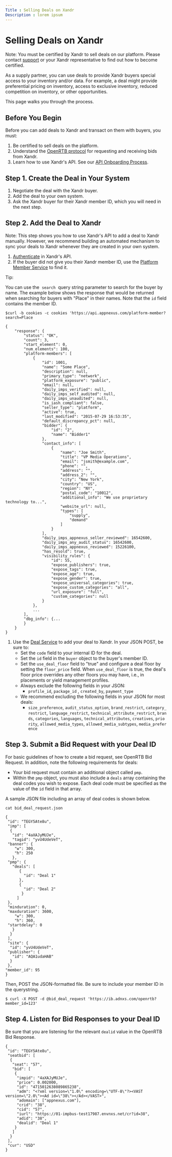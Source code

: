 ```yaml
---
Title : Selling Deals on Xandr
Description : lorem ipsum
---
```



# Selling Deals on Xandr





Note: You must be certified by
Xandr to sell deals on our platform. Please
contact <a href="https://help.xandr.com/" class="xref"
target="_blank">support</a> or your Xandr
representative to find out how to become certified.



  
As a supply partner, you can use deals to provide
Xandr buyers special access to your inventory
and/or data. For example, a deal might provide preferential pricing on
inventory, access to exclusive inventory, reduced competition on
inventory, or other opportunities. 

This page walks you through the process.



## Before You Begin

Before you can add deals to Xandr and transact
on them with buyers, you must:

1.  Be certified to sell deals on the platform.
2.  Understand the <a
    href="https://docs.xandr.com/bundle/supply-partners/page/openrtb-specs.html"
    class="xref" target="_blank">OpenRTB protocol</a> for requesting and
    receiving bids from Xandr.
3.  Learn how to use Xandr's API. See our <a
    href="https://docs.xandr.com/bundle/xandr-api/page/api-onboarding-process.html"
    class="xref" target="_blank">API Onboarding Process</a>. 





## Step 1. Create the Deal in Your System

1.  Negotiate the deal with the Xandr buyer.
2.  Add the deal to your own system. 
3.  Ask the Xandr buyer for their
    Xandr member ID, which you will need in the
    next step.





## Step 2. Add the Deal to Xandr



Note: This step shows you how to use
Xandr's API to add a deal to
Xandr manually. However, we recommend building
an automated mechanism to sync your deals to
Xandr whenever they are created in your own
system.



1.  <a
    href="https://docs.xandr.com/bundle/xandr-api/page/authentication-service.html"
    class="xref" target="_blank">Authenticate</a> in
    Xandr's API. 
2.  If the buyer did not give you their Xandr
    member ID, use the <a
    href="https://docs.xandr.com/bundle/xandr-api/page/platform-member-service.html"
    class="xref" target="_blank">Platform Member Service</a> to find
    it.  



Tip:

You can use the  `search`  query string parameter to search for the
buyer by name. The example below shows the response that would be
returned when searching for buyers with "Place" in their names. Note
that the `id` field contains the member ID.

``` pre
$curl -b cookies -c cookies 'https://api.appnexus.com/platform-member?search=Place
 
{
    "response": {
        "status": "OK",
        "count": 3,
        "start_element": 0,
        "num_elements": 100,
        "platform-members": [
            {
                "id": 1001,
                "name": "Some Place",
                "description": null,
                "primary_type": "network",
                "platform_exposure": "public",
                "email": null,
                "daily_imps_verified": null,
                "daily_imps_self_audited": null,
                "daily_imps_unaudited": null,
                "is_iash_compliant": false,
                "seller_type": "platform",
                "active": true,
                "last_modified": "2015-07-29 16:53:35",
                "default_discrepancy_pct": null,
                "bidder": {
                    "id": "2",
                    "name": "Bidder1"
                },
                "contact_info": [
                    {
                        "name": "Joe Smith",
                        "title": "VP Media Operations",
                        "email": "jsmith@example.com",
                        "phone": "",
                        "address": "",
                        "address_2": "",
                        "city": "New York",
                        "country": "US",
                        "region": "NY",
                        "postal_code": "10012",
                        "additional_info": "We use proprietary technology to...",
                        "website_url": null,
                        "types": [
                            "supply",
                            "demand"
                        ]
                    }
                ],
                "daily_imps_appnexus_seller_reviewed": 16542600,
                "daily_imps_any_audit_status": 16542600,
                "daily_imps_appnexus_reviewed": 15226100,
                "has_resold": true,
                "visibility_rules": {
                    "id": 55,
                    "expose_publishers": true,
                    "expose_tags": true,
                    "expose_age": true,
                    "expose_gender": true,
                    "expose_universal_categories": true,
                    "expose_custom_categories": "all",
                    "url_exposure": "full",
                    "custom_categories": null
                }
            },
            ...
        ],
        "dbg_info": {...
        }
    }
}
```



1.  Use the
    <a href="https://docs.xandr.com/bundle/xandr-api/page/deal-service.html"
    class="xref" target="_blank">Deal Service</a> to add your deal to
    Xandr. In your JSON POST, be sure to:
    - Set the `code` field to your internal ID for the deal.
    - Set the `id` field in the `buyer` object to the buyer's member ID.
    - Set the `use_deal_floor` field to "true" and configure a deal
      floor by setting the `floor_price` field. When `use_deal_floor` is
      true, the deal's floor price overrides any other floors you may
      have, i.e., in placements or yield management profiles.
    - Always exclude the following fields in your JSON:
      - `profile_id`, `package_id` , `created_by`, `payment_type`
    - We recommend excluding the following fields in your JSON for most
      deals:
      - `size_preference`, `audit_status_option`, `brand_restrict`, `category_restrict`, `language_restrict`, `technical_attribute_restrict`, `brands`, `categories`, `languages`, `technical_attributes`, `creatives`, `priority`, `allowed_media_types`, `allowed_media_subtypes`, `media_preference`





## Step 3. Submit a Bid Request with your Deal ID

For basic guidelines of how to create a bid request, see OpenRTB Bid
Request. In addition, note the following requirements for deals:

- Your bid request must contain an additional object called `pmp`.
- Within the `pmp` object, you must also include a `deals` array
  containing the deal codes you wish to expose. Each deal code must be
  specified as the value of the `id` field in that array.

A sample JSON file including an array of deal codes is shown below.

``` pre
cat bid_deal_request.json
 
{
 "id": "TEGY5Ate8u",
 "imp": [
  {
   "id": "4aXAJyMUJe",
   "tagid": "yvU4UdeVeT",
 "banner": {
    "w": 300,
    "h": 250
   },
 "pmp": {
   "deals": [
      {
        "id": "Deal 1"
      },
      {
        "id": "Deal 2"
       }
     ]
 },
 "minduration": 0,
 "maxduration": 3600,
    "w": 300,
    "h": 360,
 "startdelay": 0
   }
  }
 ],
 "site": {
  "id": "yvU4UdeVeT",
 "publisher": {
   "id": "AQA1udaHAB"
  }
 },
"member_id": 95
}
```

Then, POST the JSON-formatted file. Be sure to include your member ID in
the querystring.

``` pre
$ curl -X POST -d @bid_deal_request 'https://ib.adnxs.com/openrtb?member_id=123'
```





## Step 4. Listen for Bid Responses to your Deal ID

Be sure that you are listening for the relevant `dealid` value in the
OpenRTB Bid Response.

``` pre
{
 "id": "TEGY5Ate8u",
 "seatbid": [
  {
   "seat": "57",
   "bid": [
    {
     "impid": "4aXAJyMUJe",
     "price": 0.002000,
     "id": "4715012638089865238",
     "adm": "<?xml version=\"1.0\" encoding=\"UTF-8\"?><VAST version=\"2.0\"><Ad id=\"38\"></Ad></VAST>",
     "adomain": ["appnexus.com"],
     "crid": "38",
     "cid": "57",
     "iurl": "https://01-impbus-test17987.envnxs.net/cr?id=38",
     "adid": "38",
     "dealid": "Deal 1"
    }
   ]
  }
 ],
 "cur": "USD"
}
```






